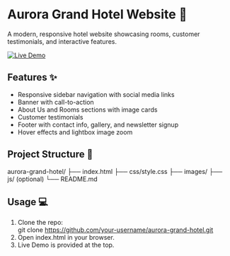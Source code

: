 # Aurora Grand Hotel Website 🏨

A modern, responsive hotel website showcasing rooms, customer testimonials, and interactive features.  

[![Live Demo](https://img.shields.io/badge/Live-Demo-brightgreen)](https://ranjeet0308.github.io/Hotel_Website/)

## Features ✨
- Responsive sidebar navigation with social media links  
- Banner with call-to-action  
- About Us and Rooms sections with image cards  
- Customer testimonials  
- Footer with contact info, gallery, and newsletter signup  
- Hover effects and lightbox image zoom  

## Project Structure 📂

aurora-grand-hotel/
├── index.html
├── css/style.css
├── images/
├── js/ (optional)
└── README.md

## Usage 💻
1. Clone the repo:  
git clone https://github.com/your-username/aurora-grand-hotel.git
2. Open index.html in your browser.
3. Live Demo is provided at the top.
